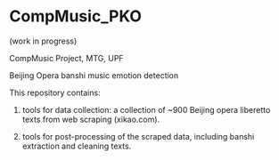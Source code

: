 <h1>CompMusic_PKO</h1> (work in progress)

CompMusic Project, MTG, UPF

Beijing Opera banshi music emotion detection 

This repository contains:

1. tools for data collection: a collection of ~900 Beijing opera liberetto texts from web scraping (xikao.com).

2. tools for post-processing of the scraped data, including banshi extraction and cleaning texts.
